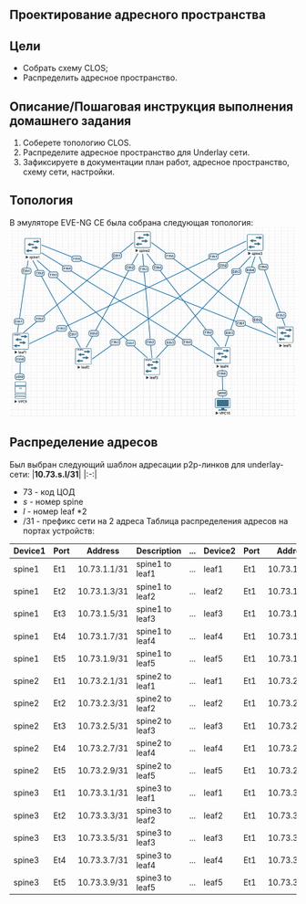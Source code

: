 ## Проектирование адресного пространства

## Цели
 - Собрать схему CLOS;
 - Распределить адресное пространство.

## Описание/Пошаговая инструкция выполнения домашнего задания
1.  Соберете топологию CLOS.
2.  Распределите адресное пространство для Underlay сети.
3.  Зафиксируете в документации план работ, адресное пространство, схему сети, настройки.

## Топология
В эмуляторе EVE-NG CE была собрана следующая топология:
![](lab1-topology.png)

## Распределение адресов
Был выбран следующий шаблон адресации p2p-линков для underlay-сети:
|**10.73.s.l/31**|
|:-:|
 - 73 - код ЦОД 
 - _s_ - номер spine
 - _l_ - номер leaf *2
 - /31 - префикс сети на 2 адреса
Таблица распределения адресов на портах устройств:

|Device1|Port|Address|Description|...|Device2|Port|Address|Description|
|--|--|--|--|--|--|--|--|--|
|spine1|Et1|10.73.1.1/31|spine1 to leaf1|...|leaf1|Et1|10.73.1.0/31|leaf1 to spine1|
|spine1|Et2|10.73.1.3/31|spine1 to leaf2|...|leaf2|Et1|10.73.1.2/31|leaf2 to spine1|
|spine1|Et3|10.73.1.5/31|spine1 to leaf3|...|leaf3|Et1|10.73.1.4/31|leaf3 to spine1|
|spine1|Et4|10.73.1.7/31|spine1 to leaf4|...|leaf4|Et1|10.73.1.6/31|leaf4 to spine1|
|spine1|Et5|10.73.1.9/31|spine1 to leaf5|...|leaf5|Et1|10.73.1.8/31|leaf5 to spine1|
|spine2|Et1|10.73.2.1/31|spine2 to leaf1|...|leaf1|Et1|10.73.2.0/31|leaf1 to spine2|
|spine2|Et2|10.73.2.3/31|spine2 to leaf2|...|leaf2|Et1|10.73.2.2/31|leaf2 to spine2|
|spine2|Et3|10.73.2.5/31|spine2 to leaf3|...|leaf3|Et1|10.73.2.4/31|leaf3 to spine2|
|spine2|Et4|10.73.2.7/31|spine2 to leaf4|...|leaf4|Et1|10.73.2.6/31|leaf4 to spine2|
|spine2|Et5|10.73.2.9/31|spine2 to leaf5|...|leaf5|Et1|10.73.2.8/31|leaf5 to spine2|
|spine3|Et1|10.73.3.1/31|spine3 to leaf1|...|leaf1|Et1|10.73.3.0/31|leaf1 to spine3|
|spine3|Et2|10.73.3.3/31|spine3 to leaf2|...|leaf2|Et1|10.73.3.2/31|leaf2 to spine3|
|spine3|Et3|10.73.3.5/31|spine3 to leaf3|...|leaf3|Et1|10.73.3.4/31|leaf3 to spine3|
|spine3|Et4|10.73.3.7/31|spine3 to leaf4|...|leaf4|Et1|10.73.3.6/31|leaf4 to spine3|
|spine3|Et5|10.73.3.9/31|spine3 to leaf5|...|leaf5|Et1|10.73.3.8/31|leaf5 to spine3|
